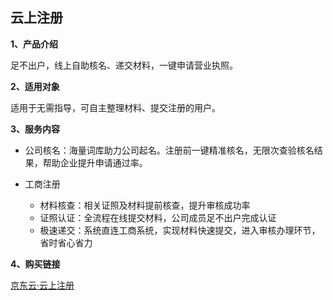 ## 云上注册

**1、产品介绍**

足不出户，线上自助核名、递交材料，一键申请营业执照。

**2、适用对象**

适用于无需指导，可自主整理材料、提交注册的用户。

**3、服务内容**

- 公司核名：海量词库助力公司起名。注册前一键精准核名，无限次查验核名结果，帮助企业提升申请通过率。

- 工商注册
  - 材料核查：相关证照及材料提前核查，提升审核成功率
  - 证照认证：全流程在线提交材料，公司成员足不出户完成认证
  - 极速递交：系统直连工商系统，实现材料快速提交，进入审核办理环节，省时省心省力

**4、购买链接**

[京东云·云上注册](https://www.jdcloud.com/cn/products/ysgszc)
